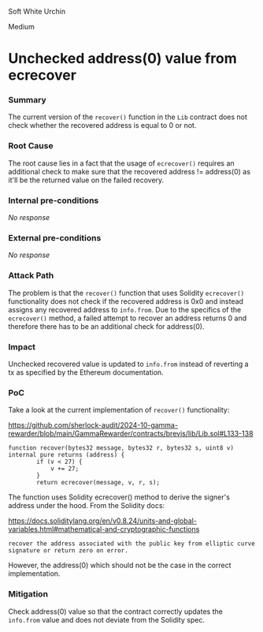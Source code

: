 Soft White Urchin

Medium

# Unchecked address(0) value from ecrecover

### Summary

The current version of the `recover()` function in the `Lib` contract does not check whether the recovered address is equal to 0 or not.

### Root Cause

The root cause lies in a fact that the usage of `ecrecover()` requires an additional check to make sure that the recovered address != address(0) as it'll be the returned value on the failed recovery.

### Internal pre-conditions

_No response_

### External pre-conditions

_No response_

### Attack Path

The problem is that the `recover()` function that uses Solidity `ecrecover()` functionality does not check if the recovered address is 0x0 and instead assigns any recovered address to `info.from`. Due to the specifics of the `ecrecover()` method, a failed attempt to recover an address returns 0 and therefore there has to be an additional check for address(0).

### Impact

Unchecked recovered value is updated to `info.from` instead of reverting a tx as specified by the Ethereum documentation.

### PoC

Take a look at the current implementation of `recover()` functionality:

https://github.com/sherlock-audit/2024-10-gamma-rewarder/blob/main/GammaRewarder/contracts/brevis/lib/Lib.sol#L133-138
```solidity
function recover(bytes32 message, bytes32 r, bytes32 s, uint8 v) internal pure returns (address) {
        if (v < 27) {
            v += 27;
        }
        return ecrecover(message, v, r, s);
```

The function uses Solidity ecrecover() method to derive the signer's address under the hood. From the Solidity docs:

https://docs.soliditylang.org/en/v0.8.24/units-and-global-variables.html#mathematical-and-cryptographic-functions

```solidity
recover the address associated with the public key from elliptic curve signature or return zero on error.
```
However, the address(0) which should not be the case in the correct implementation.

### Mitigation

Check address(0) value so that the contract correctly updates the `info.from` value and does not deviate from the Solidity spec.